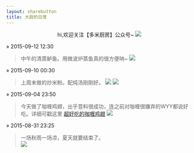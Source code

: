 ```yaml
---
layout: sharebutton
title: 大厨的日常
---
```

<center>
 hi,欢迎关注【多米厨房】公众号~

 <img src="http://7viirv.com1.z0.glb.clouddn.com/qrcode_for_gh_e85b7890672f_258.jpg" class="photo"/>
</center>
 
 &raquo; 2015-09-12 12:30

> 中午的清蒸鲈鱼。用微波炉蒸鱼真的很方便呐~ 
> <img src="http://7xloce.com1.z0.glb.clouddn.com/A9ED7E88B9F843330185E440F62194A4.png" class="photo"/>

 &raquo; 2015-09-10 00:30

> 上周末做的炒米粉。配炖汤刚刚好。 
> <img src="http://7xloce.com1.z0.glb.clouddn.com/BA1CE4740144CB0CA27DAE5E141A355F.png" class="photo"/>
> <img src="http://7xloce.com1.z0.glb.clouddn.com/7D7599E950C205B78C8F3B769751F54D.png" class="photo"/>

 &raquo; 2015-09-04 23:50

> 今天做了咖喱鸡翅，出乎意料很成功，连之前对咖喱很嫌弃的WYY都说好吃。详细可戳这里 <a href="http://mp.weixin.qq.com/s?__biz=MzIxMTA1ODM5Mw==&mid=220836537&idx=1&sn=c9c48bbd29fe6a38bbcec14061386ec1&scene=1&srcid=0904QSR1i0EwjH3XOmzuKv4d&from=singlemessage&isappinstalled=0#rd" target="_blank">超好吃的咖喱鸡翅</a>
> <img src="http://7viirv.com1.z0.glb.clouddn.com/IMG_3758.JPG" class="photo"/>

&raquo; 2015-08-31 23:25

> 一场秋雨一场凉，夏天就要结束了。<br/>
> <img src="http://7viirv.com1.z0.glb.clouddn.com/7E826230D400C82501E19AFB9C66AF31.png" class="photo"/>




